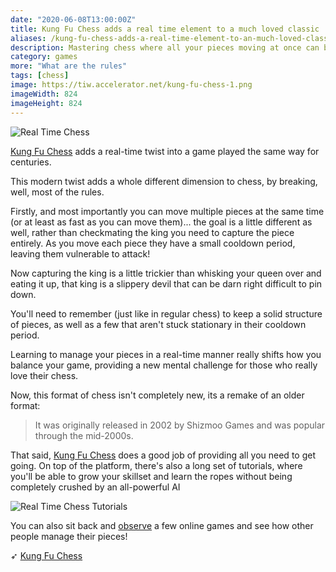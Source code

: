 ```yaml
---
date: "2020-06-08T13:00:00Z"
title: Kung Fu Chess adds a real time element to a much loved classic
aliases: /kung-fu-chess-adds-a-real-time-element-to-an-much-loved-classic
description: Mastering chess where all your pieces moving at once can be quite the challenge, but really really fun at the same time.
category: games
more: "What are the rules"
tags: [chess]
image: https://tiw.accelerator.net/kung-fu-chess-1.png
imageWidth: 824
imageHeight: 824
---
```


![Real Time Chess](<https://tiw.accelerator.net/kung-fu-chess-1.png;resize(450,400,fit)/quantize(20)/quality(20).png>)

[Kung Fu Chess](https://www.kfchess.com/) adds a real-time twist into a game played the same way for centuries. 

<!--more-->

This modern twist adds a whole different dimension to chess, by breaking, well, most of the rules. 

Firstly, and most importantly you can move multiple pieces at the same time (or at least as fast as you can move them)... the goal is a little different as well, rather than checkmating the king you need to capture the piece entirely. As you move each piece they have a small cooldown period, leaving them vulnerable to attack!

Now capturing the king is a little trickier than whisking your queen over and eating it up, that king is a slippery devil that can be darn right difficult to pin down. 

You'll need to remember (just like in regular chess) to keep a solid structure of pieces, as well as a few that aren't stuck stationary in their cooldown period.

Learning to manage your pieces in a real-time manner really shifts how you balance your game, providing a new mental challenge for those who really love their chess.

Now, this format of chess isn't completely new, its a remake of an older format:

> It was originally released in 2002 by Shizmoo Games and was popular through the mid-2000s. 

That said, [Kung Fu Chess](https://www.kfchess.com/) does a good job of providing all you need to get going. On top of the platform, there's also a long set of tutorials, where you'll be able to grow your skillset and learn the ropes without being completely crushed by an all-powerful AI

![Real Time Chess Tutorials](<https://tiw.accelerator.net/kung-fu-chess-2.png;resize(450,400,fit)/quantize(20)/quality(20).png>)

You can also sit back and [observe](https://www.kfchess.com/live) a few online games and see how other people manage their pieces!

➶ [Kung Fu Chess](https://www.kfchess.com/)
